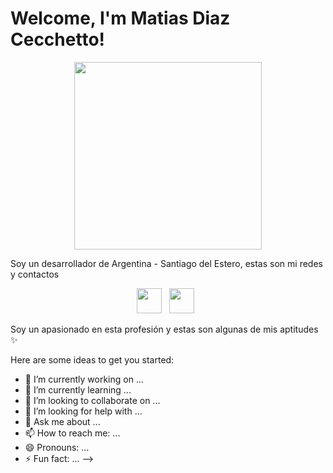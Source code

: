 # Welcome, I'm Matias Diaz Cecchetto!

<p align="center">
 <img src="https://media.giphy.com/media/liRTgRfK9XljrH2EFt/giphy.gif" width="300">
</p>

Soy un desarrollador de Argentina - Santiago del Estero, estas son mi redes y contactos

<p align="center">
  <a href="https://www.linkedin.com/in/matias-diaz-cecchetto-73887a228/" target="_blank"><img src="https://img.icons8.com/color/48/000000/linkedin.png" width="40" /></a>&nbsp;&nbsp;
  <a href="https://github.com/matiasdiaz10" target="_blank"><img src="https://img.icons8.com/fluency/48/000000/github.png" width="40" /></a>&nbsp;&nbsp;
</p>

Soy un apasionado en esta profesión y estas son algunas de mis aptitudes ✨





Here are some ideas to get you started:

- 🔭 I’m currently working on ...
- 🌱 I’m currently learning ...
- 👯 I’m looking to collaborate on ...
- 🤔 I’m looking for help with ...
- 💬 Ask me about ...
- 📫 How to reach me: ...
- 😄 Pronouns: ...
- ⚡ Fun fact: ...
-->
